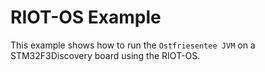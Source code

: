 # RIOT-OS Example

This example shows how to run the `Ostfriesentee JVM` on a STM32F3Discovery
board using the RIOT-OS.

